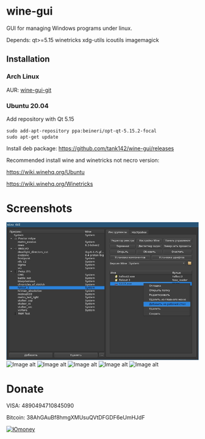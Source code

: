 # wine-gui
GUI for managing Windows programs under linux.

Depends: qt>=5.15 winetricks xdg-utils icoutils imagemagick
## Installation
### Arch Linux
AUR: [wine-gui-git](https://aur.archlinux.org/packages/wine-gui-git)

### Ubuntu 20.04
Add repository with Qt 5.15
```
sudo add-apt-repository ppa:beineri/opt-qt-5.15.2-focal
sudo apt-get update
```
Install deb package: https://github.com/tank142/wine-gui/releases

Recommended install wine and winetricks not necro version:

https://wiki.winehq.org/Ubuntu

https://wiki.winehq.org/Winetricks

# Screenshots
![Image alt](https://github.com/tank142/wine-gui/raw/master/screenshot1.jpg)
![Image alt](https://github.com/tank142/wine-gui/raw/master/screenshot6.jpg)
![Image alt](https://github.com/tank142/wine-gui/raw/master/screenshot3.jpg)
![Image alt](https://github.com/tank142/wine-gui/raw/master/screenshot2.jpg)
![Image alt](https://github.com/tank142/wine-gui/raw/master/screenshot4.jpg)
![Image alt](https://github.com/tank142/wine-gui/raw/master/screenshot5.jpg)

# Donate
VISA: 4890494710845090

Bitcoin: 38AhGAuBf8hmgXMUsuQVtDFGDF6eUmHJdF

[![Юmoney](https://i.imgur.com/KrkyEbB.png)](https://yoomoney.ru/to/4100112399871490)
